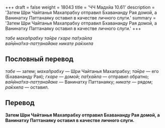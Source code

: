 +++
draft = false
weight = 18043
title = 'ЧЧ Мадхйа 10.61'
description = 'Затем Шри Чайтанья Махапрабху отправил Бхавананду Рая домой, а Ванинатху Паттанаяку оставил в качестве личного слуги.'
summary = 'Затем Шри Чайтанья Махапрабху отправил Бхавананду Рая домой, а Ванинатху Паттанаяку оставил в качестве личного слуги.'
+++

_табе маха̄прабху та̄н̇ре гхаре па̄т̣ха̄ила  
ва̄н̣ӣна̄тха-пат̣т̣ана̄йаке никат̣е ра̄кхила_

## Пословный перевод

_табе_ — затем; _маха̄прабху_ — Шри Чайтанья Махапрабху; _та̄н̇ре_ — его (Бхавананду Рая); _гхаре_ — домой; _па̄т̣ха̄ила_ — отправил обратно; _ва̄н̣ӣна̄тха_\-_пат̣т̣ана̄йаке_ — Ванинатху Паттанаяку; _никат̣е_ — рядом; _ра̄кхила_ — оставил.

## Перевод

**Затем Шри Чайтанья Махапрабху отправил Бхавананду Рая домой, а Ванинатху Паттанаяку оставил в качестве личного слуги.**
